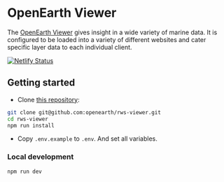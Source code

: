 # OpenEarth Viewer

The [OpenEarth Viewer](https://rws-viewer.netlify.app/) gives insight in a wide variety of marine data. It is configured to be loaded into a variety of different websites and cater specific layer data to each individual client.

[![Netlify Status](https://api.netlify.com/api/v1/badges/119b8ff3-5b22-4995-b43b-b31f21ba77c3/deploy-status)](https://app.netlify.com/sites/rws-viewer/deploys)

## Getting started

- Clone [this repository](https://github.com/openearth/rws-viewer):

```sh
git clone git@github.com:openearth/rws-viewer.git
cd rws-viewer
npm run install
```

- Copy `.env.example` to `.env`. And set all variables.

### Local development

```sh
npm run dev
```
